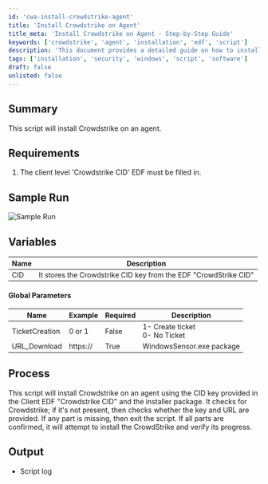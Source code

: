 ```yaml
---
id: 'cwa-install-crowdstrike-agent'
title: 'Install Crowdstrike on Agent'
title_meta: 'Install Crowdstrike on Agent - Step-by-Step Guide'
keywords: ['crowdstrike', 'agent', 'installation', 'edf', 'script']
description: 'This document provides a detailed guide on how to install Crowdstrike on an agent using a script. It covers requirements, variables, global parameters, the installation process, and expected output logs.'
tags: ['installation', 'security', 'windows', 'script', 'software']
draft: false
unlisted: false
---
```

## Summary

This script will install Crowdstrike on an agent.

## Requirements

1. The client level 'Crowdstrike CID' EDF must be filled in.

## Sample Run

![Sample Run](..\..\..\static\img\Crowdstrike-Deploy\image_1.png)

## Variables

| Name | Description |
|------|-------------|
| CID  | It stores the Crowdstrike CID key from the EDF "CrowdStrike CID" |

#### Global Parameters

| Name            | Example   | Required | Description                        |
|-----------------|-----------|----------|------------------------------------|
| TicketCreation   | 0 or 1   | False    | 1- Create ticket<br>0- No Ticket  |
| URL_Download    | https:// | True     | WindowsSensor.exe package          |

## Process

This script will install Crowdstrike on an agent using the CID key provided in the Client EDF "Crowdstrike CID" and the installer package. It checks for Crowdstrike; if it's not present, then checks whether the key and URL are provided. If any part is missing, then exit the script. If all parts are confirmed, it will attempt to install the CrowdStrike and verify its progress.

## Output

- Script log


